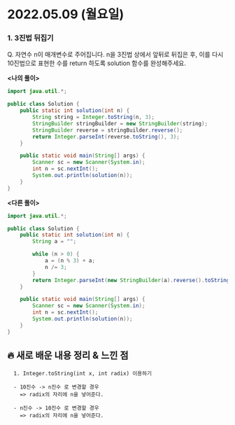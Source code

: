 # 2022.05.09 (월요일)

### **1. 3진법 뒤집기**

Q. 자연수 n이 매개변수로 주어집니다. n을 3진법 상에서 앞뒤로 뒤집은 후, 이를 다시 10진법으로 표현한 수를 return 하도록 solution 함수를 완성해주세요.   



**<나의 풀이>**
```java
import java.util.*;

public class Solution {
    public static int solution(int n) {
        String string = Integer.toString(n, 3);
        StringBuilder stringBuilder = new StringBuilder(string);
        StringBuilder reverse = stringBuilder.reverse();
        return Integer.parseInt(reverse.toString(), 3);
    }

    public static void main(String[] args) {
        Scanner sc = new Scanner(System.in);
        int n = sc.nextInt();
        System.out.println(solution(n));
    }
}
```

**<다른 풀이>**
```java
import java.util.*;

public class Solution {
    public static int solution(int n) {
        String a = "";

        while (n > 0) {
            a = (n % 3) + a;
            n /= 3;
        }
        return Integer.parseInt(new StringBuilder(a).reverse().toString(), 3);
    }

    public static void main(String[] args) {
        Scanner sc = new Scanner(System.in);
        int n = sc.nextInt();
        System.out.println(solution(n));
    }
}
```

##  **🔥 새로 배운 내용 정리 & 느낀 점**

      1. Integer.toString(int x, int radix) 이용하기

      - 10진수 -> n진수 로 변경할 경우
        => radix의 자리에 n을 넣어준다.

      - n진수 -> 10진수 로 변경할 경우
        => radix의 자리에 n을 넣어준다.

